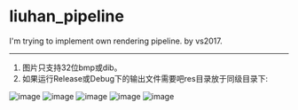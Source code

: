 # liuhan_pipeline

I'm trying to implement own rendering pipeline.
by vs2017.

-----------------------------
1. 图片只支持32位bmp或dib。
2. 如果运行Release或Debug下的输出文件需要吧res目录放于同级目录下:

![image](https://github.com/xx8086/liuhan_pipeline/lhpiple_static_uml.png)
![image](https://github.com/xx8086/liuhan_pipeline/run_1.png)
![image](https://github.com/xx8086/liuhan_pipeline/run_2.png)
![image](https://github.com/xx8086/liuhan_pipeline/run_3.png)
![image](https://github.com/xx8086/liuhan_pipeline/run_struct.png)